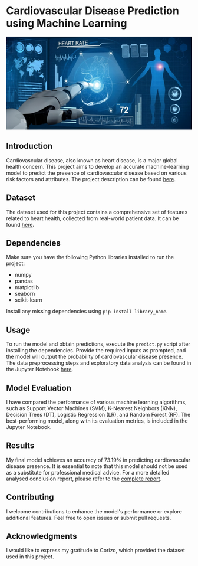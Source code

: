 # Cardiovascular Disease Prediction using Machine Learning

![Heart](heart_image.png)

## Introduction
Cardiovascular disease, also known as heart disease, is a major global health concern. This project aims to develop an accurate machine-learning model to predict the presence of cardiovascular disease based on various risk factors and attributes. The project description can be found [here](Project_Description.docx).

## Dataset
The dataset used for this project contains a comprehensive set of features related to heart health, collected from real-world patient data. It can be found [here](cardio_train.csv).

## Dependencies
Make sure you have the following Python libraries installed to run the project:

- numpy
- pandas
- matplotlib
- seaborn
- scikit-learn

Install any missing dependencies using `pip install library_name`.

## Usage
To run the model and obtain predictions, execute the `predict.py` script after installing the dependencies. Provide the required inputs as prompted, and the model will output the probability of cardiovascular disease presence. The data preprocessing steps and exploratory data analysis can be found in the Jupyter Notebook [here](main.ipynb).

## Model Evaluation
I have compared the performance of various machine learning algorithms, such as Support Vector Machines (SVM), K-Nearest Neighbors (KNN), Decision Trees (DT), Logistic Regression (LR), and Random Forest (RF). The best-performing model, along with its evaluation metrics, is included in the Jupyter Notebook.
## Results
My final model achieves an accuracy of 73.19% in predicting cardiovascular disease presence. It is essential to note that this model should not be used as a substitute for professional medical advice. For a more detailed analysed conclusion report, please refer to the [complete report](Cardiovascular_Disease_Prediction_Report.md).

## Contributing
I welcome contributions to enhance the model's performance or explore additional features. Feel free to open issues or submit pull requests.

## Acknowledgments
I would like to express my gratitude to Corizo, which provided the dataset used in this project.
